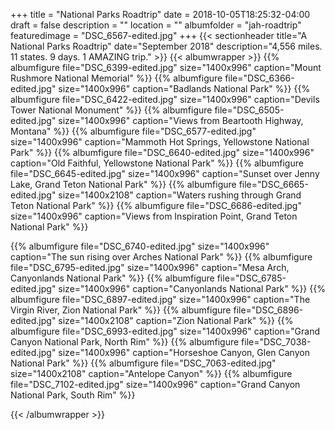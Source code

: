 +++
title = "National Parks Roadtrip"
date = 2018-10-05T18:25:32-04:00
draft = false
description = ""
location = ""
albumfolder = "jah-roadtrip"
featuredimage = "DSC_6567-edited.jpg"
+++
{{< sectionheader 
    title="A National Parks Roadtrip" 
    date="September 2018" 
    description="4,556 miles. 11 states. 9 days. 1 AMAZING trip."
    >}}
{{< albumwrapper >}}
{{% albumfigure file="DSC_6399-edited.jpg" size="1400x996" caption="Mount Rushmore National Memorial" %}}
{{% albumfigure file="DSC_6366-edited.jpg" size="1400x996" caption="Badlands National Park" %}}
{{% albumfigure file="DSC_6422-edited.jpg" size="1400x996" caption="Devils Tower National Monument" %}}
{{% albumfigure file="DSC_6505-edited.jpg" size="1400x996" caption="Views from Beartooth Highway, Montana" %}}
{{% albumfigure file="DSC_6577-edited.jpg" size="1400x996" caption="Mammoth Hot Springs, Yellowstone National Park" %}}
{{% albumfigure file="DSC_6640-edited.jpg" size="1400x996" caption="Old Faithful, Yellowstone National Park" %}}
{{% albumfigure file="DSC_6645-edited.jpg" size="1400x996" caption="Sunset over Jenny Lake, Grand Teton National Park" %}}
{{% albumfigure file="DSC_6665-edited.jpg" size="1400x2108" caption="Waters rushing through Grand Teton National Park" %}}
{{% albumfigure file="DSC_6686-edited.jpg" size="1400x996" caption="Views from Inspiration Point, Grand Teton National Park" %}}

{{% albumfigure file="DSC_6740-edited.jpg" size="1400x996" caption="The sun rising over Arches National Park" %}}
{{% albumfigure file="DSC_6795-edited.jpg" size="1400x996" caption="Mesa Arch, Canyonlands National Park" %}}
{{% albumfigure file="DSC_6785-edited.jpg" size="1400x996" caption="Canyonlands National Park" %}}
{{% albumfigure file="DSC_6897-edited.jpg" size="1400x996" caption="The Virgin River, Zion National Park" %}}
{{% albumfigure file="DSC_6896-edited.jpg" size="1400x2108" caption="Zion National Park" %}}
{{% albumfigure file="DSC_6993-edited.jpg" size="1400x996" caption="Grand Canyon National Park, North Rim" %}}
{{% albumfigure file="DSC_7038-edited.jpg" size="1400x996" caption="Horseshoe Canyon, Glen Canyon National Park" %}}
{{% albumfigure file="DSC_7063-edited.jpg" size="1400x2108" caption="Antelope Canyon" %}}
{{% albumfigure file="DSC_7102-edited.jpg" size="1400x996" caption="Grand Canyon National Park, South Rim" %}}


{{< /albumwrapper >}}